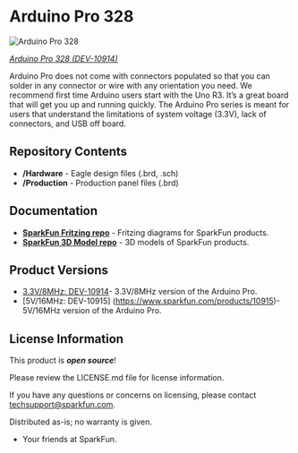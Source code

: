Arduino Pro 328
========================================

![Arduino Pro 328](https://cdn.sparkfun.com//assets/parts/6/0/4/3/10914-01a.jpg)

[*Arduino Pro 328 (DEV-10914)*](https://www.sparkfun.com/products/10914)

Arduino Pro does not come with connectors populated so that you can solder in any connector or wire with any orientation you need. 
We recommend first time Arduino users start with the Uno R3. It’s a great board that will get you up and running quickly. 
The Arduino Pro series is meant for users that understand the limitations of system voltage (3.3V), lack of connectors, and USB off board.

Repository Contents
-------------------

* **/Hardware** - Eagle design files (.brd, .sch)
* **/Production** - Production panel files (.brd)

Documentation
--------------
* **[SparkFun Fritzing repo](https://github.com/sparkfun/Fritzing_Parts)** - Fritzing diagrams for SparkFun products.
* **[SparkFun 3D Model repo](https://github.com/sparkfun/3D_Models)** - 3D models of SparkFun products. 

Product Versions
----------------
* [3.3V/8MHz: DEV-10914](https://www.sparkfun.com/products/10914)- 3.3V/8MHz version of the Arduino Pro. 
* [5V/16MHz: DEV-10915] (https://www.sparkfun.com/products/10915)- 5V/16MHz version of the Arduino Pro. 


License Information
-------------------

This product is _**open source**_! 

Please review the LICENSE.md file for license information. 

If you have any questions or concerns on licensing, please contact techsupport@sparkfun.com.

Distributed as-is; no warranty is given.

- Your friends at SparkFun.

